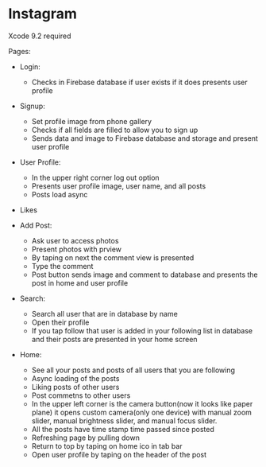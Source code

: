 # Instagram

Xcode 9.2 required

Pages:

* Login:<br>
  * Checks in Firebase database if user exists if it does presents user profile

* Signup:<br>
  * Set profile image from phone gallery
  * Checks if all fields are filled to allow you to sign up
  * Sends data and image to Firebase database and storage and present user profile

* User Profile:<br>
  * In the upper right corner log out option
  * Presents user profile image, user name, and all posts 
  * Posts load async
  
* Likes

* Add Post:<br>
  * Ask user to access photos
  * Present photos with prview 
  * By taping on next the comment view is presented 
  * Type the comment 
  * Post button sends image and comment to database and presents the post in home and user profile

* Search:<br>
  * Search all user that are in database by name
  * Open their profile
  * If you tap follow that user is added in your following list in database and their posts are presented in your home screen

* Home:<br>
  * See all your posts and posts of all users that you are following
  * Async loading of the posts
  * Liking posts of other users
  * Post commetns to other users
  * In the upper left corner is the camera button(now it looks like paper plane) it opens custom camera(only one device) with 
  manual zoom slider, manual brightness slider, and manual focus slider.
  * All the posts have time stamp time passed since posted
  * Refreshing page by pulling down 
  * Return to top by taping on home ico in tab bar
  * Open user profile by taping on the header of the post
